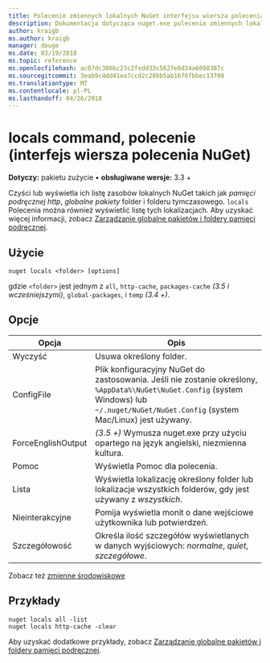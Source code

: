 ```yaml
---
title: Polecenie zmiennych lokalnych NuGet interfejsu wiersza polecenia
description: Dokumentacja dotycząca nuget.exe polecenia zmiennych lokalnych
author: kraigb
ms.author: kraigb
manager: douge
ms.date: 03/19/2018
ms.topic: reference
ms.openlocfilehash: ac07dc306bc23c2fedd33c5627e8d34a6098387c
ms.sourcegitcommit: 3eab9c4dd41ea7ccd2c28bb5ab16f6fbbec13708
ms.translationtype: MT
ms.contentlocale: pl-PL
ms.lasthandoff: 04/26/2018
---
```

# <a name="locals-command-nuget-cli"></a>locals command, polecenie (interfejs wiersza polecenia NuGet)

**Dotyczy:** pakietu zużycie &bullet; **obsługiwane wersje:** 3.3 +

Czyści lub wyświetla ich listę zasobów lokalnych NuGet takich jak *pamięci podręcznej http*, *globalne pakiety* folder i folderu tymczasowego. `locals` Polecenia można również wyświetlić listę tych lokalizacjach. Aby uzyskać więcej informacji, zobacz [Zarządzanie globalne pakietów i foldery pamięci podręcznej](../consume-packages/managing-the-global-packages-and-cache-folders.md).

## <a name="usage"></a>Użycie

```cli
nuget locals <folder> [options]
```

gdzie `<folder>` jest jednym z `all`, `http-cache`, `packages-cache` *(3.5 i wcześniejszymi)*, `global-packages`, i `temp` *(3.4 +)*.

## <a name="options"></a>Opcje

| Opcja | Opis |
| --- | --- |
| Wyczyść | Usuwa określony folder. |
| ConfigFile | Plik konfiguracyjny NuGet do zastosowania. Jeśli nie zostanie określony, `%AppData%\NuGet\NuGet.Config` (system Windows) lub `~/.nuget/NuGet/NuGet.Config` (system Mac/Linux) jest używany.|
| ForceEnglishOutput | *(3.5 +)* Wymusza nuget.exe przy użyciu opartego na język angielski, niezmienna kultura. |
| Pomoc | Wyświetla Pomoc dla polecenia. |
| Lista | Wyświetla lokalizację określony folder lub lokalizacje wszystkich folderów, gdy jest używany z *wszystkich*. |
| Nieinterakcyjne | Pomija wyświetla monit o dane wejściowe użytkownika lub potwierdzeń. |
| Szczegółowość | Określa ilość szczegółów wyświetlanych w danych wyjściowych: *normalne*, *quiet*, *szczegółowe*. |

Zobacz też [zmienne środowiskowe](cli-ref-environment-variables.md)

## <a name="examples"></a>Przykłady

```cli
nuget locals all -list
nuget locals http-cache -clear
```

Aby uzyskać dodatkowe przykłady, zobacz [Zarządzanie globalne pakietów i foldery pamięci podręcznej](../consume-packages/managing-the-global-packages-and-cache-folders.md).
